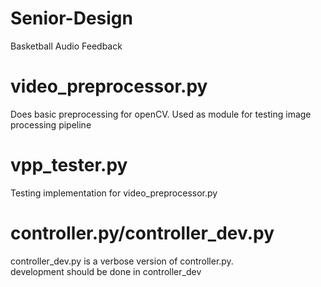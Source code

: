 # Senior-Design
Basketball Audio Feedback

# video_preprocessor.py
Does basic preprocessing for openCV.  Used as module for testing image processing pipeline

# vpp_tester.py
Testing implementation for video_preprocessor.py

# controller.py/controller_dev.py
controller_dev.py is a verbose version of controller.py.  
development should be done in controller_dev
